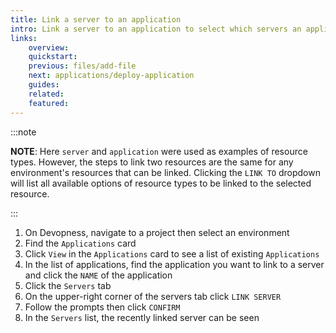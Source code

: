 ```yaml
---
title: Link a server to an application
intro: Link a server to an application to select which servers an application can be deployed.
links:
    overview:
    quickstart:
    previous: files/add-file
    next: applications/deploy-application
    guides:
    related:
    featured:
---
```


:::note

**NOTE**: Here `server` and `application` were used as examples of resource types. However, the steps to link two resources are the same for any environment's resources that can be linked. Clicking the `LINK TO` dropdown will list all available options of resource types to be linked to the selected resource.

:::

1. On Devopness, navigate to a project then select an environment
1. Find the `Applications` card
1. Click `View` in the `Applications` card to see a list of existing `Applications`
1. In the list of applications, find the application you want to link to a server and click the `NAME` of the application
1. Click the `Servers` tab
1. On the upper-right corner of the servers tab click `LINK SERVER`
1. Follow the prompts then click `CONFIRM`
1. In the `Servers` list, the recently linked server can be seen
